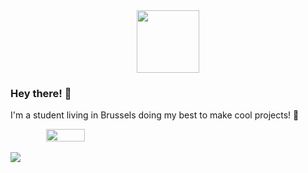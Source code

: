 <div id="header" align="center" style="text-align: center;">
  <img src="https://media.giphy.com/media/2Ygy0khwewLgMSYM0t/giphy.gif" width="100"/>
</div>

### Hey there! 👋

I'm a student living in Brussels doing my best to make cool projects! 🚀

<div id="header" align="center" style="display: flex;flex-direction:column;">
  <img width="35%" src="https://github-readme-stats.vercel.app/api/top-langs/?username=Matthias-VdC&show_icons=true&theme=tokyonight" alt="">
  <br>
  <img src="https://github-readme-stats.vercel.app/api?username=Matthias-VdC&show_icons=true&theme=tokyonight" alt"">
</div>
